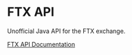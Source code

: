 # FTX API

Unofficial Java API for the FTX exchange.

[FTX API Documentation](https://docs.ftx.com/#overview)
